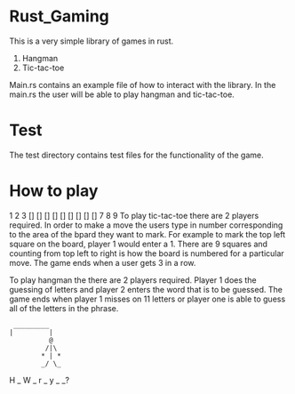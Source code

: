 # Rust_Gaming

This is a very simple library of games in rust.

1. Hangman
2. Tic-tac-toe

Main.rs contains an example file of how to interact with the library. In the main.rs the user will be able
to play hangman and tic-tac-toe.

# Test
The test directory contains test files for the functionality of the game.

# How to play

   1  2  3
   [] [] []
   [] [] []
   [] [] []
   7  8  9
To play tic-tac-toe there are 2 players required. In order to make a move the users type in number
corresponding to the area of the bpard they want to mark. For example to mark the top left square
on the board, player 1 would enter a 1. There are 9 squares and counting from top left to right is
how the board is numbered for a particular move. The game ends when a user gets 3 in a row.

To play hangman the there are 2 players required. Player 1 does the guessing of letters and player 2
enters the word that is to be guessed. The game ends when player 1 misses on 11 letters or player one
is able to guess all of the letters in the phrase.


     _________
    |         |
              @ 
             /|\
            * | * 
            _/ \_
            
 H _ W  _ r _  y _ _?
